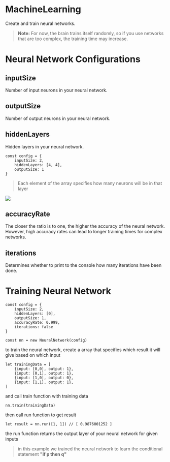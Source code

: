 # MachineLearning
Create and train neural networks.

> **Note:** For now, the brain trains itself randomly, so if you use networks that are too complex, the training time may increase.

# Neural Network Configurations
## inputSize
Number of input neurons in your neural network.
## outputSize
Number of output neurons in your neural network.
## hiddenLayers
Hidden layers in your neural network.
<br>
```
const config = {
    inputSize: 2,
    hiddenLayers: [4, 4],
    outputSize: 1
}
```
> Each element of the array specifies how many neurons will be in that layer
<img src="https://upload.wikimedia.org/wikipedia/commons/d/d2/Neural_network_explain.png" />

## accuracyRate
The closer the ratio is to one, the higher the accuracy of the neural network.
However, high accuracy rates can lead to longer training times for complex networks.

## iterations
Determines whether to print to the console how many iterations have been done.

# Training Neural Network
```
const config = {
    inputSize: 2,
    hiddenLayers: [0],
    outputSize: 1,
    accuracyRate: 0.999,
    iterations: false
}

const nn = new NeuralNetwork(config)
```
to train the neural network, create a array that specifies which result it will give based on which input
```
let trainingData = [
    {input: [0,0], output: 1},
    {input: [0,1], output: 1},
    {input: [1,0], output: 0},
    {input: [1,1], output: 1},
]
```
and call train function with training data
```
nn.train(trainingData)
```
then call run function to get result
```
let result = nn.run([1, 1]) // [ 0.9876001252 ]
```
the run function returns the output layer of your neural network for given inputs
<br>
>in this example we trained the neural network to learn the conditional statement **"if p then q"**